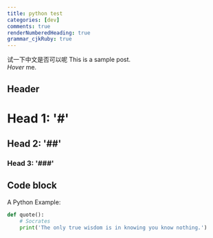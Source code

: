 ```yaml
---
title: python test
categories: [dev] 
comments: true
renderNumberedHeading: true
grammar_cjkRuby: true
---
```


试一下中文是否可以呢
This is a sample post.<br>
<dfn info="什么呢">Hover</dfn> me.

## Header

# Head 1: '#'
## Head 2: '##'
### Head 3: '###'

## Code block
A Python Example:

```python
def quote():
    # Socrates
    print('The only true wisdom is in knowing you know nothing.')
    
```